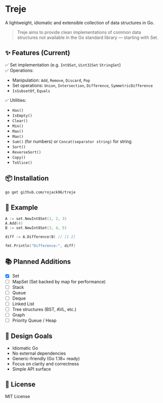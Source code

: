 # Treje

A lightweight, idiomatic and extensible collection of data structures in Go.

> Treje aims to provide clean implementations of common data structures not available in the Go standard library — starting with Set.

## ✨ Features (Current)

✅ Set implementation (e.g. `Int8Set`, `Uint32Set` `StringSet`)  
✅ Operations:
- Manipulation: `Add`, `Remove`, `Discard`, `Pop`
- Set operations: `Union`, `Intersection`, `Difference`, `SymmetricDifference`
- `IsSubsetOf`, `Equals`  

✅ Utilities:

- `Has()`
- `IsEmpty()`
- `Clear()`
- `Min()`
- `Max()`
- `Max()`
- `Sum()` (for numbers) or `Concat(separator string)` for string 
- `Sort()`
- `ReverseSort()`
- `Copy()`
- `ToSlice()`

## 📦 Installation

```bash
go get github.com/rojack96/treje
```

## 🧪 Example

```go
A := set.NewInt8Set(1, 2, 3)
A.Add(4)
B := set.NewInt8Set(3, 4, 5)

diff := A.Difference(B) // [1 2]

fmt.Println("Difference:", diff)
```

## 📚 Planned Additions

- [x] Set
- [ ] MapSet (Set backed by map for performance)
- [ ] Stack
- [ ] Queue
- [ ] Deque
- [ ] Linked List
- [ ] Tree structures (BST, AVL, etc.)
- [ ] Graph
- [ ] Priority Queue / Heap

## 🔧 Design Goals

- Idiomatic Go
- No external dependencies
- Generic-friendly (Go 1.18+ ready)
- Focus on clarity and correctness
- Simple API surface

## 📄 License

MIT License